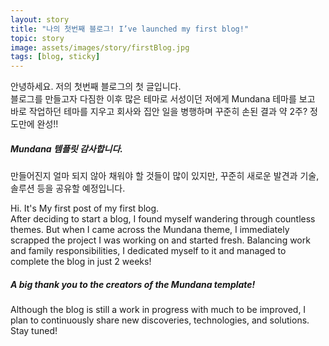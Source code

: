 ```yaml
---
layout: story
title: "나의 첫번째 블로그! I’ve launched my first blog!"
topic: story
image: assets/images/story/firstBlog.jpg
tags: [blog, sticky]
---
```


안녕하세요. 저의 첫번째 블로그의 첫 글입니다.<br>
블로그를 만들고자 다짐한 이후 많은 테마로 서성이던 저에게 Mundana 테마를 보고
바로 작업하던 테마를 지우고 회사와 집안 일을 병행하며 꾸준히 손된 결과 약 2주? 정도만에 완성!!
##### Mundana 템플릿 감사합니다.

만들어진지 얼마 되지 않아 채워야 할 것들이 많이 있지만, 
꾸준히 새로운 발견과 기술, 솔루션 등을 공유할 예정입니다.


Hi. It's My first post of my first blog.<br>
After deciding to start a blog, I found myself wandering through countless themes. But when I came across the Mundana theme, I immediately scrapped the project I was working on and started fresh. Balancing work and family responsibilities, I dedicated myself to it and managed to complete the blog in just 2 weeks!

##### A big thank you to the creators of the Mundana template!
Although the blog is still a work in progress with much to be improved, I plan to continuously share new discoveries, technologies, and solutions. Stay tuned!




